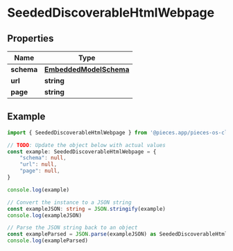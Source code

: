 
# SeededDiscoverableHtmlWebpage


## Properties

Name | Type
------------ | -------------
**schema** | [**EmbeddedModelSchema**](EmbeddedModelSchema)
**url** | **string**
**page** | **string**

## Example

```typescript
import { SeededDiscoverableHtmlWebpage } from '@pieces.app/pieces-os-client'

// TODO: Update the object below with actual values
const example: SeededDiscoverableHtmlWebpage = {
    "schema": null,
    "url": null,
    "page": null,
}

console.log(example)

// Convert the instance to a JSON string
const exampleJSON: string = JSON.stringify(example)
console.log(exampleJSON)

// Parse the JSON string back to an object
const exampleParsed = JSON.parse(exampleJSON) as SeededDiscoverableHtmlWebpage
console.log(exampleParsed)
```


